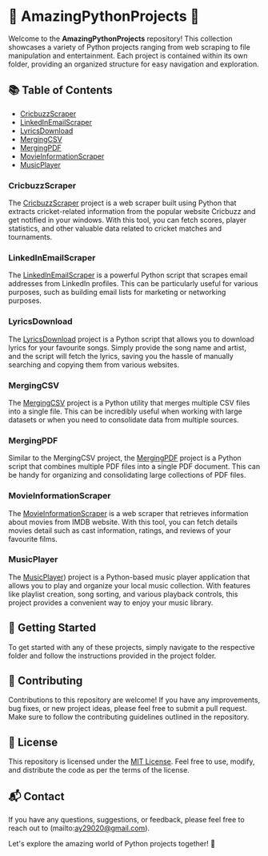 # 🚀 AmazingPythonProjects 🐍

Welcome to the **AmazingPythonProjects** repository! This collection showcases a variety of Python projects ranging from web scraping to file manipulation and entertainment. Each project is contained within its own folder, providing an organized structure for easy navigation and exploration.

## 📚 Table of Contents

- [CricbuzzScraper](#cricbuzzscraper)
- [LinkedInEmailScraper](#linkedinemailscraper)
- [LyricsDownload](#lyricsdownload)
- [MergingCSV](#mergingcsv)
- [MergingPDF](#mergingpdf)
- [MovieInformationScraper](#movieinformationscraper)
- [MusicPlayer](#musicplayer)

### CricbuzzScraper

The [CricbuzzScraper](https://github.com/Abhishek-yadv/AmazingPythonProjects/tree/master/CricbuzzScrapper) project is a web scraper built using Python that extracts cricket-related information from the popular website Cricbuzz and get notified in your windows. With this tool, you can fetch scores, player statistics, and other valuable data related to cricket matches and tournaments.

### LinkedInEmailScraper

The [LinkedInEmailScraper](https://github.com/Abhishek-yadv/AmazingPythonProjects/tree/master/LinkedInEmailScraper) is a powerful Python script that scrapes email addresses from LinkedIn profiles. This can be particularly useful for various purposes, such as building email lists for marketing or networking purposes.

### LyricsDownload

The [LyricsDownload](https://github.com/Abhishek-yadv/AmazingPythonProjects/tree/master/LyricsDownload) project is a Python script that allows you to download lyrics for your favourite songs. Simply provide the song name and artist, and the script will fetch the lyrics, saving you the hassle of manually searching and copying them from various websites.

### MergingCSV

The [MergingCSV](link_to_mergingcsv_folder) project is a Python utility that merges multiple CSV files into a single file. This can be incredibly useful when working with large datasets or when you need to consolidate data from multiple sources.

### MergingPDF

Similar to the MergingCSV project, the [MergingPDF](https://github.com/Abhishek-yadv/AmazingPythonProjects/tree/master/MergingCSV) project is a Python script that combines multiple PDF files into a single PDF document. This can be handy for organizing and consolidating large collections of PDF files.

### MovieInformationScraper

The [MovieInformationScraper](https://github.com/Abhishek-yadv/AmazingPythonProjects/tree/master/MovieInformationScraper) is a web scraper that retrieves information about movies from IMDB website. With this tool, you can fetch details movies detail such as cast information, ratings, and reviews of your favourite films.

### MusicPlayer

The [MusicPlayer](https://github.com/Abhishek-yadv/AmazingPythonProjects/tree/master/MusicPlayer)) project is a Python-based music player application that allows you to play and organize your local music collection. With features like playlist creation, song sorting, and various playback controls, this project provides a convenient way to enjoy your music library.

## 🚀 Getting Started

To get started with any of these projects, simply navigate to the respective folder and follow the instructions provided in the project folder.

## 🤝 Contributing

Contributions to this repository are welcome! If you have any improvements, bug fixes, or new project ideas, please feel free to submit a pull request. Make sure to follow the contributing guidelines outlined in the repository.

## 📝 License

This repository is licensed under the [MIT License](link_to_license_file). Feel free to use, modify, and distribute the code as per the terms of the license.

## 📬 Contact

If you have any questions, suggestions, or feedback, please feel free to reach out to (mailto:ay29020@gmail.com).

Let's explore the amazing world of Python projects together! 🎉
